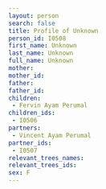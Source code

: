 ```yaml
---
layout: person
search: false
title: Profile of Unknown
person_id: I0508
first_name: Unknown
last_name: Unknown
full_name: Unknown
mother: 
mother_id: 
father: 
father_id: 
children:
 - Fervin Ayam Perumal
children_ids:
 - I0506
partners:
 - Vincent Ayam Perumal
partner_ids:
 - I0507
relevant_trees_names:
relevant_trees_ids:
sex: F
---
```


